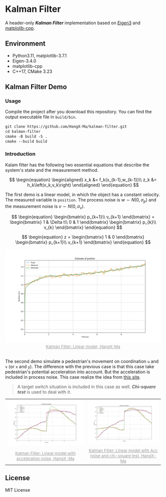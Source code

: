 # Kalman Filter

A header-only _**Kalman Filter**_ implementation based on [Eigen3](https://gitlab.com/libeigen/eigen/-/releases/3.4.0) and [matplolib-cpp](https://github.com/HangX-Ma/matplotlib-cpp).

## Environment

- Python3.11, matplotlib-3.7.1
- Eigen-3.4.0
- matplotlib-cpp
- C++17, CMake 3.23

## Kalman Filter Demo

### Usage

Compile the project after you download this repository. You can find the output executable file in `build/bin`.

```shell
git clone https://github.com/HangX-Ma/kalman-filter.git
cd kalman-filter
cmake -B build -S .
cmake --build build
```

### Introduction

Kalam filter has the following two essential equations that describe the system's state and the measurement method.

$$
\begin{equation}
    \begin{aligned}
        x_k &= f_k(x_{k-1},w_{k-1})\\
        z_k &= h_k\left(x_k,v_k\right)
    \end{aligned}
\end{equation}
$$

The first demo is a linear model, in which the object has a constant velocity. The measured variable is `position`. The process noise is $w \sim N(0, \sigma_{p})$ and the measurement noise is $v \sim N(0, \sigma_{v})$.

$$
\begin{equation}
    \begin{bmatrix}
        p_{k+1}\\
        v_{k+1}
    \end{bmatrix}
    =
    \begin{bmatrix}
        1 & \Delta t\\
        0 & 1
    \end{bmatrix}
    \begin{bmatrix}
        p_{k}\\
        v_{k}
    \end{bmatrix}
\end{equation}
$$

$$
\begin{equation}
    z =
    \begin{bmatrix}
        1 & 0
    \end{bmatrix}
    \begin{bmatrix}
        p_{k+1}\\
        v_{k+1}
    \end{bmatrix}
\end{equation}
$$

<div align="center">
    <img src="assets/kalman_filter_const_model.png" alt="Kalman Filter: Linear model, HangX-Ma" width=600 />
    <br>
    <font size="2" color="#999"><u>Kalman Filter: Linear model, HangX-Ma</u></font>
    <br></br>
</div>

The second demo simulate a pedestrian's movement on coordination `u` and `v` (or `x` and `y`). The difference with the previous case is that this case take pedestrian's potential acceleration into account. But the acceleration is included in process noise. This case realize the idea from [this site](https://blog.csdn.net/luteresa/article/details/104226258).

> A target switch situation is included in this case as well. _**Chi-square test**_ is used to deal with it.

<table>
<tr>
    <td><img src="assets/kalman_filter_acc_noise_model.png" alt="Kalman Filter: Linear model with Acc noise, HangX-Ma" width=600 /></td>
    <td><img src="assets/kalman_filter_acc_noise_model_chi-square.png" alt="Kalman Filter: Linear model with Acc noise and chi-square test, HangX-Ma" width=600 /></td>
</tr>
<tr>
    <td align="center"><font size="2" color="#999"><u>Kalman Filter: Linear model with acceleration noise, HangX-Ma</u></font></td>
    <td align="center"><font size="2" color="#999"><u>Kalman Filter: Linear model with Acc noise and chi-square test, HangX-Ma</u></font></td>
</tr>
</table>

## License

MIT License
